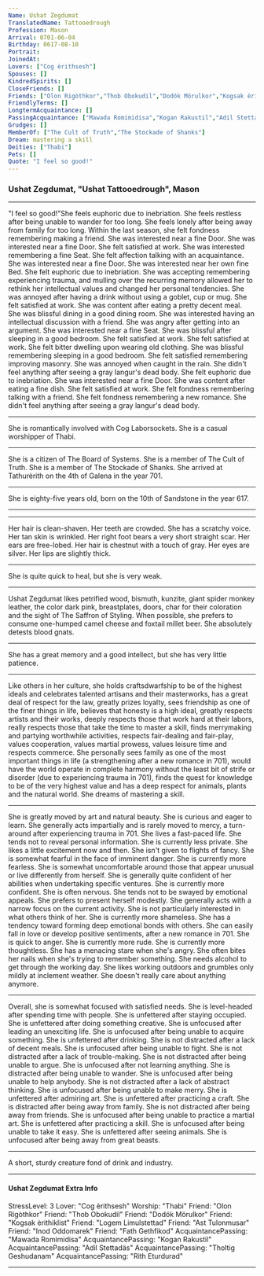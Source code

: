 ```yaml
---
Name: Ushat Zegdumat
TranslatedName: Tattooedrough
Profession: Mason    
Arrival: 0701-06-04
Birthday: 0617-08-10
Portrait:
JoinedAt: 
Lovers: ["Cog èrithsesh"]
Spouses: []
KindredSpirits: []
CloseFriends: []
Friends: ["Olon Rigòthkor","Thob Obokudil","Dodók Mörulkor","Kogsak èrithiklist","Logem Limulstettad","Ast Tulonmusar","Inod Oddomarek","Fath Gethfikod"]
FriendlyTerms: []
LongtermAcquaintance: []
PassingAcquaintance: ["Mawada Romimidisa","Kogan Rakustil","Adil Stettadäs","Tholtig Geshudanam","Rith Eturdurad"]
Grudges: []
MemberOf: ["The Cult of Truth","The Stockade of Shanks"]
Dream: mastering a skill
Deities: ["Thabi"]
Pets: []
Quote: "I feel so good!"
---
```


### Ushat Zegdumat, "Ushat Tattooedrough", Mason 
 
***

"I feel so good!"She feels euphoric due to inebriation. She feels restless after being unable to wander for too long. She feels lonely after being away from family for too long. Within the last season, she felt fondness remembering making a friend. She was interested near a fine Door. She was interested near a fine Door. She felt satisfied at work. She was interested remembering a fine Seat. She felt affection talking with an acquaintance. She was interested near a fine Door. She was interested near her own fine Bed. She felt euphoric due to inebriation. She was accepting remembering experiencing trauma, and mulling over the recurring memory allowed her to rethink her intellectual values and changed her personal tendencies. She was annoyed after having a drink without using a goblet, cup or mug. She felt satisfied at work. She was content after eating a pretty decent meal. She was blissful dining in a good dining room. She was interested having an intellectual discussion with a friend. She was angry after getting into an argument. She was interested near a fine Seat. She was blissful after sleeping in a good bedroom. She felt satisfied at work. She felt satisfied at work. She felt bitter dwelling upon wearing old clothing. She was blissful remembering sleeping in a good bedroom. She felt satisfied remembering improving masonry. She was annoyed when caught in the rain. She didn't feel anything after seeing a gray langur's dead body. She felt euphoric due to inebriation. She was interested near a fine Door. She was content after eating a fine dish. She felt satisfied at work. She felt fondness remembering talking with a friend. She felt fondness remembering a new romance. She didn't feel anything after seeing a gray langur's dead body. 
***

She is romantically involved with Cog Laborsockets. She is a casual worshipper of Thabi. 
***

She is a citizen of The Board of Systems. She is a member of The Cult of Truth. She is a member of The Stockade of Shanks. She arrived at Tathurèrith on the 4th of Galena in the year 701. 
***

She is eighty-five years old, born on the 10th of Sandstone in the year 617. 
***


***

Her hair is clean-shaven. Her teeth are crowded. She has a scratchy voice. Her tan skin is wrinkled. Her right foot bears a very short straight scar. Her ears are free-lobed. Her hair is chestnut with a touch of gray. Her eyes are silver. Her lips are slightly thick. 
***

She is quite quick to heal, but she is very weak. 
***

Ushat Zegdumat likes petrified wood, bismuth, kunzite, giant spider monkey leather, the color dark pink, breastplates, doors, char for their coloration and the sight of The Saffron of Styling. When possible, she prefers to consume one-humped camel cheese and foxtail millet beer. She absolutely detests blood gnats. 
***

She has a great memory and a good intellect, but she has very little patience. 
***

Like others in her culture, she holds craftsdwarfship to be of the highest ideals and celebrates talented artisans and their masterworks, has a great deal of respect for the law, greatly prizes loyalty, sees friendship as one of the finer things in life, believes that honesty is a high ideal, greatly respects artists and their works, deeply respects those that work hard at their labors, really respects those that take the time to master a skill, finds merrymaking and partying worthwhile activities, respects fair-dealing and fair-play, values cooperation, values martial prowess, values leisure time and respects commerce. She personally sees family as one of the most important things in life (a strengthening after a new romance in 701), would have the world operate in complete harmony without the least bit of strife or disorder (due to experiencing trauma in 701), finds the quest for knowledge to be of the very highest value and has a deep respect for animals, plants and the natural world. She dreams of mastering a skill. 
***

She is greatly moved by art and natural beauty. She is curious and eager to learn. She generally acts impartially and is rarely moved to mercy, a turn-around after experiencing trauma in 701. She lives a fast-paced life. She tends not to reveal personal information. She is currently less private. She likes a little excitement now and then. She isn't given to flights of fancy. She is somewhat fearful in the face of imminent danger. She is currently more fearless. She is somewhat uncomfortable around those that appear unusual or live differently from herself. She is generally quite confident of her abilities when undertaking specific ventures. She is currently more confident. She is often nervous. She tends not to be swayed by emotional appeals. She prefers to present herself modestly. She generally acts with a narrow focus on the current activity. She is not particularly interested in what others think of her. She is currently more shameless. She has a tendency toward forming deep emotional bonds with others. She can easily fall in love or develop positive sentiments, after a new romance in 701. She is quick to anger. She is currently more rude. She is currently more thoughtless. She has a menacing stare when she's angry. She often bites her nails when she's trying to remember something. She needs alcohol to get through the working day. She likes working outdoors and grumbles only mildly at inclement weather. She doesn't really care about anything anymore. 
***

Overall, she is somewhat focused with satisfied needs. She is level-headed after spending time with people. She is unfettered after staying occupied. She is unfettered after doing something creative. She is unfocused after leading an unexciting life. She is unfocused after being unable to acquire something. She is unfettered after drinking. She is not distracted after a lack of decent meals. She is unfocused after being unable to fight. She is not distracted after a lack of trouble-making. She is not distracted after being unable to argue. She is unfocused after not learning anything. She is distracted after being unable to wander. She is unfocused after being unable to help anybody. She is not distracted after a lack of abstract thinking. She is unfocused after being unable to make merry. She is unfettered after admiring art. She is unfettered after practicing a craft. She is distracted after being away from family. She is not distracted after being away from friends. She is unfocused after being unable to practice a martial art. She is unfettered after practicing a skill. She is unfocused after being unable to take it easy. She is unfettered after seeing animals. She is unfocused after being away from great beasts. 
***

A short, sturdy creature fond of drink and industry. 
***

#### Ushat Zegdumat Extra Info

StressLevel: 3
Lover: "Cog èrithsesh"
Worship: "Thabi"
Friend: "Olon Rigòthkor"
Friend: "Thob Obokudil"
Friend: "Dodók Mörulkor"
Friend: "Kogsak èrithiklist"
Friend: "Logem Limulstettad"
Friend: "Ast Tulonmusar"
Friend: "Inod Oddomarek"
Friend: "Fath Gethfikod"
AcquaintancePassing: "Mawada Romimidisa"
AcquaintancePassing: "Kogan Rakustil"
AcquaintancePassing: "Adil Stettadäs"
AcquaintancePassing: "Tholtig Geshudanam"
AcquaintancePassing: "Rith Eturdurad"

***
